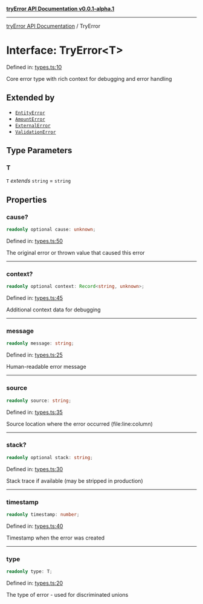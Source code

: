 [**tryError API Documentation v0.0.1-alpha.1**](../index.md)

***

[tryError API Documentation](../index.md) / TryError

# Interface: TryError\<T\>

Defined in: [types.ts:10](https://github.com/oconnorjohnson/tryError/blob/e3ae0308069a4fba073f4543d527ad76373db795/src/types.ts#L10)

Core error type with rich context for debugging and error handling

## Extended by

- [`EntityError`](EntityError.md)
- [`AmountError`](AmountError.md)
- [`ExternalError`](ExternalError.md)
- [`ValidationError`](ValidationError.md)

## Type Parameters

### T

`T` *extends* `string` = `string`

## Properties

### cause?

```ts
readonly optional cause: unknown;
```

Defined in: [types.ts:50](https://github.com/oconnorjohnson/tryError/blob/e3ae0308069a4fba073f4543d527ad76373db795/src/types.ts#L50)

The original error or thrown value that caused this error

***

### context?

```ts
readonly optional context: Record<string, unknown>;
```

Defined in: [types.ts:45](https://github.com/oconnorjohnson/tryError/blob/e3ae0308069a4fba073f4543d527ad76373db795/src/types.ts#L45)

Additional context data for debugging

***

### message

```ts
readonly message: string;
```

Defined in: [types.ts:25](https://github.com/oconnorjohnson/tryError/blob/e3ae0308069a4fba073f4543d527ad76373db795/src/types.ts#L25)

Human-readable error message

***

### source

```ts
readonly source: string;
```

Defined in: [types.ts:35](https://github.com/oconnorjohnson/tryError/blob/e3ae0308069a4fba073f4543d527ad76373db795/src/types.ts#L35)

Source location where the error occurred (file:line:column)

***

### stack?

```ts
readonly optional stack: string;
```

Defined in: [types.ts:30](https://github.com/oconnorjohnson/tryError/blob/e3ae0308069a4fba073f4543d527ad76373db795/src/types.ts#L30)

Stack trace if available (may be stripped in production)

***

### timestamp

```ts
readonly timestamp: number;
```

Defined in: [types.ts:40](https://github.com/oconnorjohnson/tryError/blob/e3ae0308069a4fba073f4543d527ad76373db795/src/types.ts#L40)

Timestamp when the error was created

***

### type

```ts
readonly type: T;
```

Defined in: [types.ts:20](https://github.com/oconnorjohnson/tryError/blob/e3ae0308069a4fba073f4543d527ad76373db795/src/types.ts#L20)

The type of error - used for discriminated unions
